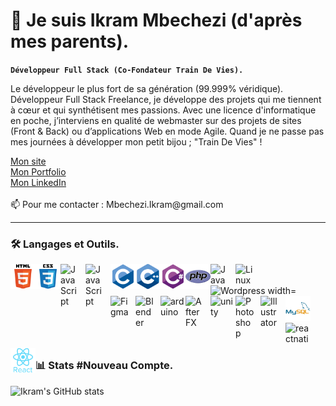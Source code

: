 <h1>🐢 Je suis Ikram Mbechezi (d'après mes parents).</h1>

**`Développeur Full Stack (Co-Fondateur Train De Vies).`**

Le développeur le plus fort de sa génération (99.999% véridique). Développeur Full Stack Freelance, je développe des projets qui me tiennent à cœur et qui synthétisent mes passions. Avec une licence d'informatique en poche, j’interviens en qualité de webmaster sur des projets de sites (Front & Back) ou d’applications Web en mode Agile. Quand je ne passe pas mes journées à développer mon petit bijou ; "Train De Vies" !

<div align="left">
	<a href="https://traindevies.com" target="_blank">Mon site</a><br>
	<a href="https://mbechezi.website" target="_blank">Mon Portfolio</a><br>
	<a href="https://fr.linkedin.com/in/ikram-mbechezi" target="_blank">Mon LinkedIn</a><br><br>
	📫 Pour me contacter : Mbechezi.Ikram@gmail.com
</div>

---

### 🛠️ Langages et Outils.
<div>
	<img align="left" src="https://raw.githubusercontent.com/devicons/devicon/master/icons/html5/html5-original-wordmark.svg" alt="html5" width="40" height="40"/>
	<img align="left" src="https://raw.githubusercontent.com/devicons/devicon/master/icons/css3/css3-original-wordmark.svg" alt="css3" width="40" height="40"/>
	<img align="left" alt="JavaScript" width="30px" style="padding-right:10px;" src="https://cdn.jsdelivr.net/gh/devicons/devicon/icons/javascript/javascript-plain.svg" />
	<img align="left" alt="JavaScript" width="30px" style="padding-right:10px;" src="https://cdn.jsdelivr.net/gh/devicons/devicon/icons/php/php-plain.svg" />
	<img align="left" src="https://raw.githubusercontent.com/devicons/devicon/master/icons/c/c-original.svg" alt="c" width="40" height="40"/>
	<img align="left" src="https://raw.githubusercontent.com/devicons/devicon/master/icons/cplusplus/cplusplus-original.svg" alt="cplusplus" width="40" height="40"/>
	<img align="left" src="https://raw.githubusercontent.com/devicons/devicon/master/icons/csharp/csharp-original.svg" alt="csharp" width="40" height="40"/>
	<img align="left" src="https://raw.githubusercontent.com/devicons/devicon/master/icons/php/php-original.svg" alt="php" width="40" height="40"/>
	<img align="left" alt="Java" width="30px" style="padding-right:10px;" src="https://cdn.jsdelivr.net/gh/devicons/devicon/icons/java/java-original.svg"/>
	<img align="left" alt="Linux" width="30px" style="padding-right:10px;" src="https://cdn.jsdelivr.net/gh/devicons/devicon/icons/linux/linux-original.svg" />
	<img align="left" alt="Wordpress width="30px" style="padding-right:10px;" src="https://cdn.jsdelivr.net/gh/devicons/devicon/icons/wordpress/wordpress-plain.svg" />
	<img src="https://raw.githubusercontent.com/devicons/devicon/master/icons/mysql/mysql-original-wordmark.svg" alt="mysql" width="40" height="40"/>
	<img align="left" alt="Figma" width="30px" style="padding-right:10px;" src="https://cdn.jsdelivr.net/gh/devicons/devicon/icons/figma/figma-original.svg" />
	<img align="left" alt="Blender" width="30px" style="padding-right:10px;" src="https://cdn.jsdelivr.net/gh/devicons/devicon/icons/blender/blender-original.svg" />
	<img align="left" src="https://cdn.worldvectorlogo.com/logos/arduino-1.svg" alt="arduino" width="40" height="40"/>
	<img align="left" alt="After FX" width="30px" style="padding-right:10px;" src="https://cdn.jsdelivr.net/gh/devicons/devicon/icons/aftereffects/aftereffects-plain.svg" />
	<img align="left" src="https://www.vectorlogo.zone/logos/unity3d/unity3d-icon.svg" alt="unity" width="40" height="40"/>
	<img align="left" alt="Photoshop" width="30px" style="padding-right:10px;" src="https://cdn.jsdelivr.net/gh/devicons/devicon/icons/photoshop/photoshop-plain.svg" />
	<img align="left" alt="Illustrator" width="30px" style="padding-right:10px;" src="https://cdn.jsdelivr.net/gh/devicons/devicon/icons/illustrator/illustrator-line.svg" />
	<img align="left" src="https://reactnative.dev/img/header_logo.svg" alt="reactnative" width="40" height="40"/>
	<img align="left" src="https://raw.githubusercontent.com/devicons/devicon/master/icons/react/react-original-wordmark.svg" alt="react" width="40" height="40"/>
</div>
<br/>
<br>

### 📊 Stats \#Nouveau Compte.

![Ikram's GitHub stats](https://github-readme-stats.vercel.app/api?username=ikrammbz&show_icons=true&theme=gruvbox)

#

